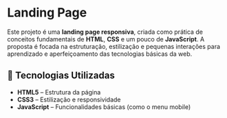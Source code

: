 # Landing Page

Este projeto é uma **landing page responsiva**, criada como prática de conceitos fundamentais de **HTML**, **CSS** e um pouco de **JavaScript**. A proposta é focada na estruturação, estilização e pequenas interações para aprendizado e aperfeiçoamento das tecnologias básicas da web.

## 🚀 Tecnologias Utilizadas

- **HTML5** – Estrutura da página  
- **CSS3** – Estilização e responsividade  
- **JavaScript** – Funcionalidades básicas (como o menu mobile)
